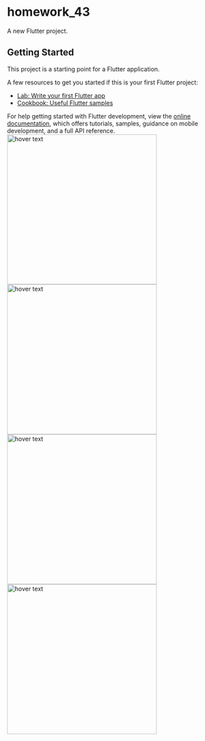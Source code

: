 # homework_43

A new Flutter project.

## Getting Started

This project is a starting point for a Flutter application.

A few resources to get you started if this is your first Flutter project:

- [Lab: Write your first Flutter app](https://docs.flutter.dev/get-started/codelab)
- [Cookbook: Useful Flutter samples](https://docs.flutter.dev/cookbook)

For help getting started with Flutter development, view the
[online documentation](https://docs.flutter.dev/), which offers tutorials,
samples, guidance on mobile development, and a full API reference.
<img src="assets/page2.png" width="350" title="hover text">
<img src="assets/page2.png" width="350" title="hover text">
<img src="assets/page2.png" width="350" title="hover text">
<img src="assets/page2.png" width="350" title="hover text">